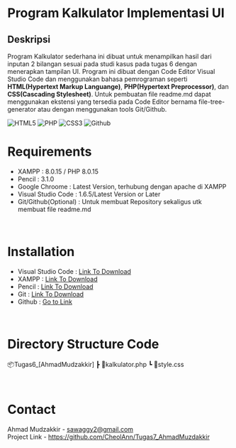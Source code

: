 # Program Kalkulator Implementasi UI
## Deskripsi 
Program Kalkulator sederhana ini dibuat untuk menampilkan hasil dari inputan 2 bilangan sesuai pada studi kasus pada tugas 6 dengan menerapkan tampilan UI. Program ini dibuat dengan Code Editor Visual Studio Code dan menggunakan bahasa pemrograman seperti **HTML(Hypertext Markup Languange)**, **PHP(Hypertext Preprocessor)**, dan **CSS(Cascading Stylesheet)**. Untuk pembuatan file readme.md dapat menggunakan ekstensi yang tersedia pada Code Editor bernama file-tree-generator atau dengan menggunakan tools Git/Github. 

<img alt="HTML5" src="https://img.shields.io/badge/HTML-239120?style=for-the-badge&logo=html5&logoColor=white"/>
<img alt="PHP" src="https://img.shields.io/badge/PHP-777BB4?style=for-the-badge&logo=php&logoColor=white"/>
<img alt="CSS3" src="	https://img.shields.io/badge/CSS3-1572B6?style=for-the-badge&logo=css3&logoColor=white"/>
<img alt="Github" src="https://img.shields.io/badge/GitHub-100000?style=for-the-badge&logo=github&logoColor=white"/>

<br>

# Requirements
* XAMPP : 8.0.15 / PHP 8.0.15
* Pencil : 3.1.0
* Google Chroome : Latest Version, terhubung dengan apache di XAMPP
* Visual Studio Code : 1.6.5/Latest Version or Later    
* Git/Github(Optional) : Untuk membuat Repository sekaligus utk membuat file readme.md
  
<br>

# Installation
* Visual Studio Code : [Link To Download](https://code.visualstudio.com//)
* XAMPP : [Link To Download](https://www.apachefriends.org/download.html//)
* Pencil : [Link To Download](https://pencil.evolus.vn/)
* Git : [Link To Download](https://git-scm.com/)
* Github : [Go to Link](https://github.com/)
  
<br>

# Directory Structure Code
📦Tugas6_[AhmadMudzakkir]
 ┣ 📜kalkulator.php
 ┗ 📜style.css

<br>

 # Contact
 Ahmad Mudzakkir - sawaggy2@gmail.com <br>
 Project Link - https://github.com/CheolAnn/Tugas7_AhmadMuzdakkir












